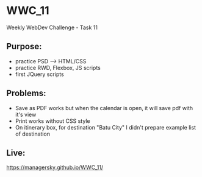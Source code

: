 # WWC_11
Weekly WebDev Challenge - Task 11

## Purpose:

- practice PSD --> HTML/CSS
- practice RWD, Flexbox, JS scripts
- first JQuery scripts

## Problems:

- Save as PDF works but when the calendar is open, it will save pdf with it's view
- Print works without CSS style
- On itinerary box, for destination "Batu City" I didn't prepare example list of destination

## Live:
https://managersky.github.io/WWC_11/
